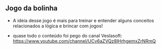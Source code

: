 ## Jogo da bolinha

- A ideia desse jogo é mais para treinar e entender alguns conceitos relacionados a lógica e brincar com jogos!

- quase todo o conteúdo foi pego do canal Veslasoft: https://www.youtube.com/channel/UCv6aZVQz8IHrhgemxZrNRmQ
